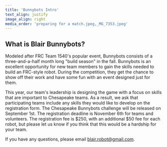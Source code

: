 ```yaml
---
title: 'Bunnybots Intro'
text_align: justify
image_align: right
media_order: 'preparing for a match.jpeg,_MG_7353.jpeg'
---
```


## What is Blair Bunnybots?

Modeled after FRC Team 1540's popular event, Bunnybots consists of a three-and-a-half month long "build season" in the fall. Bunnybots is an excellent opportunity for new team members to gain the skills needed to build an FRC-style robot. During the competition, they get the chance to show off their work and have some fun with an event designed just for them. 

This year, our team's leadership is designing the game with a focus on skills that are important to Chesapeake teams. As a result, we ask that participating teams include any skills they would like to develop on the registration form. The Chesapeake Bunnybots challenge will be released on September 1st. The registration deadline is November 6th for teams and volunteers. The registration fee is $250, with an additional $50 fee for each robot, but please let us know if you think that this would be a hardship for your team. 

If you have any questions, please email [blair.robot@gmail.com](mailto:blair.robot@gmail.com).
